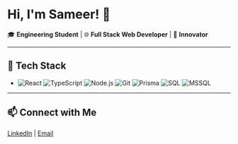 # Hi, I'm Sameer! 👋  

🎓 **Engineering Student** | 🌐 **Full Stack Web Developer** | 🚀 **Innovator**  

---

## 🔧 Tech Stack  
- ![React](https://img.shields.io/badge/-React-61DAFB?logo=react&logoColor=white&style=flat)  ![TypeScript](https://img.shields.io/badge/-TypeScript-007ACC?logo=typescript&logoColor=white&style=flat)   ![Node.js](https://img.shields.io/badge/-Node.js-339933?logo=node.js&logoColor=white&style=flat)   ![Git](https://img.shields.io/badge/-Git-F05032?logo=git&logoColor=white&style=flat)  ![Prisma](https://img.shields.io/badge/-Prisma-2D3748?logo=prisma&logoColor=white&style=flat)  ![SQL](https://img.shields.io/badge/-SQL-0078D4?logo=microsoft-sql-server&logoColor=white&style=flat)  ![MSSQL](https://img.shields.io/badge/-MSSQL-004B87?logo=microsoft-sql-server&logoColor=white&style=flat)

---

## 📫 Connect with Me  
[LinkedIn](https://www.linkedin.com/in/sameer-ahmed-sameer) | [Email](mailto:sameer.elsweefy@gmail.com)
